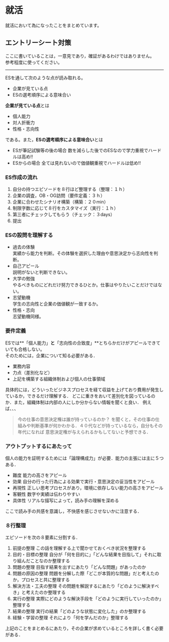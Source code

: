 # 就活
就活において為になったことをまとめています。

## エントリーシート対策
ここに書いていることは，一意見であり，確証があるわけではありません。  
参考程度に使ってください。
***
ESを通して次のような点が読み取れる。
- 企業が見ている点
- ESの選考順序による意味合い

**企業が見ている点**とは
- 個人能力
- 対人折衝力
- 性格・志向性

である。また，**ESの選考順序による意味合い**とは
- ESが筆記試験等の後の場合
  数を減らした後でのESなので学力重視でハードルは高め!!
- ESからの場合
  全ては見れないので価値観重視でハードルは低め!!

### ES作成の流れ
1. 自分の持つエピソードを８行ほど整理する（整理：１ｈ）
2. 企業の調査，OB・OG訪問（要件定義：３ｈ）
3. 企業に合わせたシナリオ構築（構築：２０min）
4. 制限字数に応じて８行をカスタマイズ（実行：１ｈ）
5. 第三者にチェックしてもらう（チェック：３days）
6. 提出

### ESの設問を理解する
- 過去の体験  
  実績から能力を判断。その体験を選択した理由や意思決定から志向性を判断。
- 自己アピール  
  説明がないと判断できない。
- 大学の勉強  
  やるべきものにどれだけ努力できるひとか。仕事はやりたいことだけではない。
- 志望動機  
  学生の志向性と企業の価値観が一致するか。
- 性格・志向  
  志望動機同様。

### 要件定義
ESでは**「個人能力」**と**「志向性の合致度」**とちらかだけがアピールできていても合格しない。  
そのためには，企業について知る必要がある．
- 業務内容
- 力点（差別化など）
- 上記を構築する組織体制および個人の仕事領域

具体的には，どういったビジネスプロセスを経て収益を上げており費用が発生しているか，できるだけ理解する．
どこに重きをおいて差別化を図っているのか．また，組織体制は内部の人にしか分からない情報を聞くと良い．
例えば、、、
> 今の仕事の意思決定権は誰が持っているのか？
を聞くと，その仕事の仕組みや判断基準が何かわかる．４０代などが持っているなら，自分もその年代になれば
意思決定権が与えられるかもしてないと予想できる．

### アウトプットするにあたって
個人の能力を証明するためには「論理構成力」が必要．能力の主張には主に５つある．
- 難度
  能力の高さをアピール
- 効果
  自分の行った行為による効果で実行・意思決定の妥当性をアピール
- 再現性
  正しい思考プロセスがあり，環境に依存しない能力の高さをアピール
- 客観性
  数字や実績は伝わりやすい
- 具体性
  リアルな描写によって，読み手の理解を深める

ここで読み手の共感を意識し，不快感を感じさせないかに注意する．

### ８行整理
エピソードを次の８要素に分割する．
1. 前提の整理
   この話を理解する上で聞かせておくべき状況を整理する
2. 目的・目標の整理
   自分が「何を目的に」「どんな結果を目指して」それに取り組んだことなのか整理する
3. 問題の整理
   目指す結果を出すにあたり「どんな問題」があったのか
4. 問題の原因の整理
   問題を分解した際「どこが本質的な問題」だと考えたのか，プロセスと共に整理する
5. 解決方法・工夫の整理
   その問題を解説するにあたり「どのように解決すべき」と考えたのか整理する
6. 実行の整理
   実際にどのような解決手段を「どのように実行していったのか」整理する
7. 結果の整理
   実行の結果「どのような状態に変化した」のか整理する
8. 経験・学習の整理
   それにより「何を学んだのか」整理する

上記のことをまとめるにあたり，その企業が求めているところを詳しく書く必要がある．
  
